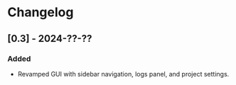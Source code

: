 # Changelog

## [0.3] - 2024-??-??
### Added
- Revamped GUI with sidebar navigation, logs panel, and project settings.

